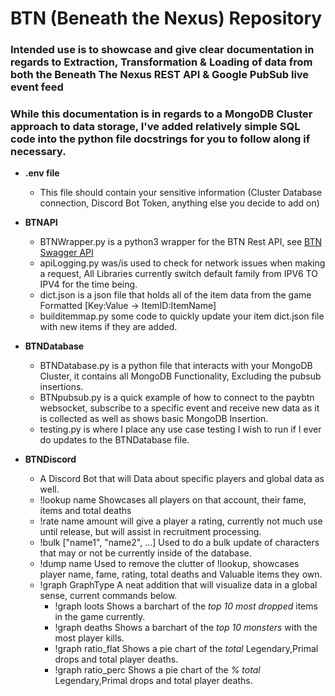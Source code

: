 # BTN (Beneath the Nexus) Repository
### Intended use is to showcase and give clear documentation in regards to Extraction, Transformation & Loading of data from both the Beneath The Nexus REST API & Google PubSub live event feed
### While this documentation is in regards to a MongoDB Cluster approach to data storage, I've added relatively simple SQL code into the python file docstrings for you to follow along if necessary.


- **.env file**
  - This file should contain your sensitive information (Cluster Database connection, Discord Bot Token, anything else you decide to add on)
  
- **BTNAPI**
  - BTNWrapper.py is a python3 wrapper for the BTN Rest API, see [BTN Swagger API](https://playbtn.com/swagger/index.html)
  - apiLogging.py was/is used to check for network issues when making a request, All Libraries currently switch default family from IPV6 TO IPV4 for the time being.
  - dict.json is a json file that holds all of the item data from the game Formatted [Key:Value -> ItemID:ItemName]
  - builditemmap.py some code to quickly update your item dict.json file with new items if they are added.
  
- **BTNDatabase**
    - BTNDatabase.py is a python file that interacts with your MongoDB Cluster, it contains all MongoDB Functionality, Excluding the pubsub insertions.
    - BTNpubsub.py is a quick example of how to connect to the paybtn websocket, subscribe to a specific event and receive new data as it is collected as well as shows basic MongoDB Insertion.
    - testing.py is where I place any use case testing I wish to run if I ever do updates to the BTNDatabase file.
    
- **BTNDiscord**
   - A Discord Bot that will Data about specific players and global data as well.
   - !lookup name Showcases all players on that account, their fame, items and total deaths
   - !rate name amount will give a player a rating, currently not much use until release, but will assist in recruitment processing.
   - !bulk ["name1", "name2", ...] Used to do a bulk update of characters that may or not be currently inside of the database.
   - !dump name Used to remove the clutter of !lookup, showcases player name, fame, rating, total deaths and Valuable items they own.
   - !graph GraphType A neat addition that will visualize data in a global sense, current commands below.
     - !graph loots Shows a barchart of the *top 10 most dropped* items in the game currently.
     - !graph deaths Shows a barchart of the *top 10 monsters* with the most player kills.
     - !graph ratio_flat Shows a pie chart of the *total*  Legendary,Primal drops and total player deaths.
     - !graph ratio_perc Shows a pie chart of the *% total* Legendary,Primal drops and total player deaths.
     
   
       
     
  
